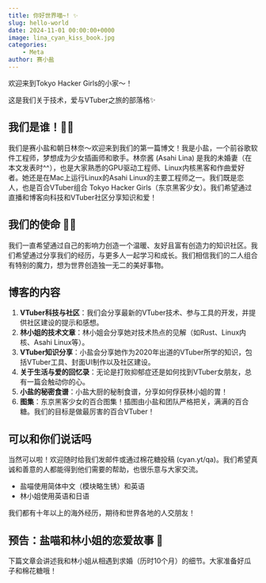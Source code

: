 ```yaml
---
title: 你好世界喵~! ✨
slug: hello-world
date: 2024-11-01 00:00:00+0000
image: lina_cyan_kiss_book.jpg
categories:
    - Meta
author: 赛小盐
---
```


欢迎来到Tokyo Hacker Girls的小家〜！

这是我们关于技术，爱与VTuber之旅的部落格✨

## 我们是谁！🩵✨

我们是赛小盐和朝日林奈～欢迎来到我们的第一篇博文！我是小盐，一个前谷歌软件工程师，梦想成为少女插画师和歌手。林奈酱 (Asahi Lina) 是我的未婚妻（在本文发表时^^），也是大家熟悉的GPU驱动工程师、Linux内核黑客和作曲爱好者。她还是在Mac上运行Linux的Asahi Linux的主要工程师之一。我们既是恋人，也是百合VTuber组合 Tokyo Hacker Girls（东京黑客少女）。我们希望通过直播和博客向科技和VTuber社区分享知识和爱！

## 我们的使命 🫧✨

我们一直希望通过自己的影响力创造一个温暖、友好且富有创造力的知识社区。我们希望通过分享我们的经历，与更多人一起学习和成长。我们相信我们的二人组合有特别的魔力，想为世界创造独一无二的美好事物。

## 博客的内容

1. **VTuber科技与社区**：我们会分享最新的VTuber技术、参与工具的开发，并提供社区建设的提示和感想。
2. **林小姐的技术文章**：林小姐会分享她对技术热点的见解（如Rust、Linux内核、Asahi Linux等）。
3. **VTuber知识分享**：小盐会分享她作为2020年出道的VTuber所学的知识，包括VTuber工具、封面UI制作以及社区建设。
4. **关于生活与爱的回忆录**：无论是打败抑郁症还是如何找到VTuber女朋友，总有一篇会触动你的心。
5. **小盐的秘密食谱**：小盐大厨的秘制食谱，分享如何俘获林小姐的胃！
6. **图集**：东京黑客少女的百合图集！插图由小盐和团队严格把关，满满的百合糖。我们的目标是做最厉害的百合VTuber！

## 可以和你们说话吗

当然可以啦！欢迎随时给我们发邮件或通过棉花糖投稿 (cyan.yt/qa)。我们希望真诚和善意的人都能得到他们需要的帮助，也很乐意与大家交流。

* 盐喵使用简体中文（模块略生锈）和英语
* 林小姐使用英语和日语

我们都有十年以上的海外经历，期待和世界各地的人交朋友！

## 预告：盐喵和林小姐的恋爱故事 💞

下篇文章会讲述我和林小姐从相遇到求婚（历时10个月）的细节。大家准备好瓜子和棉花糖哦！